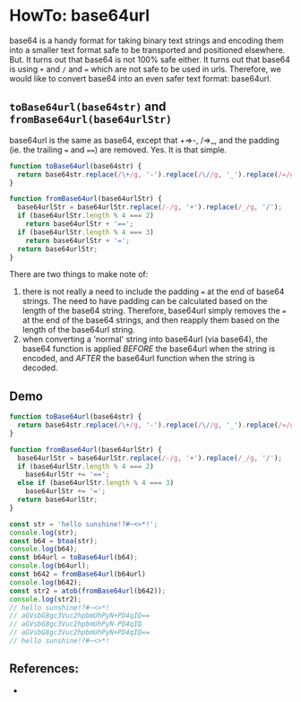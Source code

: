 # HowTo: base64url

base64 is a handy format for taking binary text strings and encoding them into a smaller text format safe to be transported and positioned elsewhere. But. It turns out that base64 is not 100% safe either. It turns out that base64 is using `+` and `/` and `=` which are not safe to be used in urls. Therefore, we would like to convert base64 into an even safer text format: base64url.

## `toBase64url(base64str)` and `fromBase64url(base64urlStr)` 

base64url is the same as base64, except that +=>-, /=>_, and the padding (ie. the trailing `=` and `==`) are removed. Yes. It is that simple.

```javascript
function toBase64url(base64str) {
  return base64str.replace(/\+/g, '-').replace(/\//g, '_').replace(/=/g, '');
}

function fromBase64url(base64urlStr) {
  base64urlStr = base64urlStr.replace(/-/g, '+').replace(/_/g, '/');
  if (base64urlStr.length % 4 === 2)
    return base64urlStr + '==';
  if (base64urlStr.length % 4 === 3)
    return base64urlStr + '=';
  return base64urlStr;
}
```

There are two things to make note of:
1. there is not really a need to include the padding `=` at the end of base64 strings. The need to have padding can be calculated based on the length of the base64 string. Therefore, base64url simply removes the `=` at the end of the base64 strings, and then reapply them based on the length of the base64url string.
2.  when converting a 'normal' string into base64url (via base64), the base64 function is applied *BEFORE* the base64url when the string is encoded, and *AFTER* the base64url function when the string is decoded.

## Demo
 
```javascript
function toBase64url(base64str) {
  return base64str.replace(/\+/g, '-').replace(/\//g, '_').replace(/=/g, '');
}

function fromBase64url(base64urlStr) {
  base64urlStr = base64urlStr.replace(/-/g, '+').replace(/_/g, '/');
  if (base64urlStr.length % 4 === 2)
    base64urlStr += '==';
  else if (base64urlStr.length % 4 === 3)
    base64urlStr += '=';
  return base64urlStr;
}

const str = 'hello sunshine!?#~<>*!';
console.log(str);                       
const b64 = btoa(str);
console.log(b64);
const b64url = toBase64url(b64); 
console.log(b64url);
const b642 = fromBase64url(b64url)      
console.log(b642);
const str2 = atob(fromBase64url(b642)); 
console.log(str2);
// hello sunshine!?#~<>*!
// aGVsbG8gc3Vuc2hpbmUhPyN+PD4qIQ==
// aGVsbG8gc3Vuc2hpbmUhPyN-PD4qIQ
// aGVsbG8gc3Vuc2hpbmUhPyN+PD4qIQ==
// hello sunshine!?#~<>*! 
```

## References:

 * 
